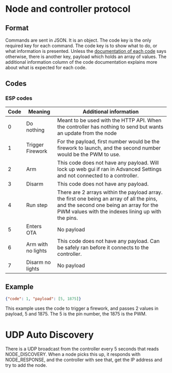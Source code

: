 # Node and controller protocol
## Format
Commands are sent in JSON. It is an object. The code key is the only required key for each command. The code key is to show what to do, or what information is presented. Unless the [documentation of each code](#codes) says otherwise, there is another key, payload which holds an array of values. The additional information column of the code documentation explains more about what is expected for each code.

## Codes

### ESP codes

| Code | Meaning             | Additional information                                                                                        |
|------|---------------------|---------------------------------------------------------------------------------------------------------------|
| 0    | Do nothing          | Meant to be used with the HTTP API. When the controller has nothing to send but wants an update from the node |
| 1    | Trigger Firework    | For the payload, first number would be the firework to launch, and the second number would be the PWM to use. |
| 2    | Arm                 | This code does not have any payload. Will lock up web gui if ran in Advanced Settings and not connected to a controller. |
| 3    | Disarm              | This code does not have any payload.                                                                          |
| 4    | Run step            | There are 2 arrays within the payload array. the first one being an array of all the pins, and the second one being an array for the PWM values with the indexes lining up with the pins. |
| 5    | Enters OTA          | No payload                                                                                                    |
| 6    | Arm with no lights  | This code does not have any payload. Can be safely ran before it connects to the controller.                  |
| 7    | Disarm no lights    | No payload                                                                                                    |
## Example

```JSON
{"code": 1, "payload": [5, 1875]}
```

This example uses the code to trigger a firework, and passes 2 values in payload, 5 and 1875. The 5 is the pin number, the 1875 is the PWM.

# UDP Auto Discovery
There is a UDP broadcast from the controller every 5 seconds that reads NODE_DISCOVERY. When a node picks this up, it responds with NODE_RESPONSE, and the controller with see that, get the IP address and try to add the node.
